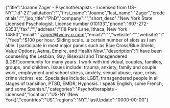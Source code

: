 {"title":"Joanne Zager - Psychotherapists - Licensed from US-NY","id":27,"salutation":"","first_name":"Joanne","last_name":"Zager","credentials":"","job_title":"PhD","company":"","short_desc":"New York State Licensed Psychologist. License number 010133","phone":"607-272-6353","fax":"","address":"118 Park Lane, Ithaca, New York 14850","email":"jzager@twcny.rr.com","email2":"","website":"","website2":"","fees":"$100 per hour. Sliding scale...a certain number of slots as I am able. I participate in most major panels such as Blue Cross/Blue Shield, Value Options, Aetna, Empire, and Health Now.","description":"I have been counseling the  Lesbian, Gay, Bisexual and Transgendered (LGBT)community for many years.  I work with individual, couples, families, groups, and children. Issues include: trauma, anxiety, family and couple work, employment and school stress, anxiety, sexual abuse, rape, crisis, crime victims, etc. Specialties include: LGBT, transgendered people in all stages of transition, PTSD, EMDR, Hypnosis. I speak English, some French, and some Spanish.","categories":"Psychotherapists - Licensed","location":"US-NY (New York)","countries":"US","regions":"NY","lastUpdate":"0000-00-00"}